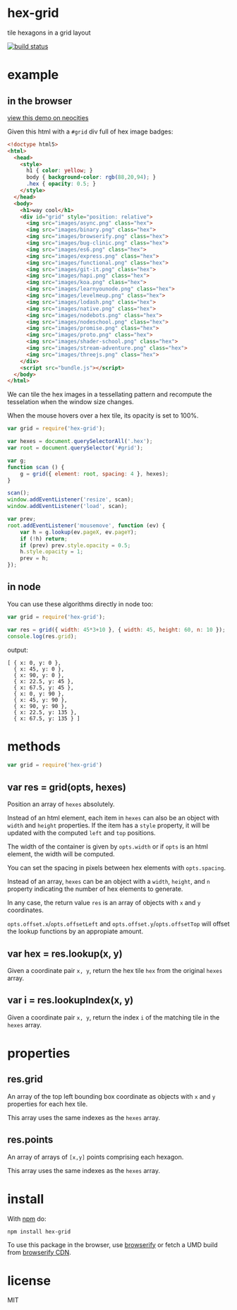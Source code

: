 # hex-grid

tile hexagons in a grid layout

[![build status](https://secure.travis-ci.org/substack/hex-grid.png)](http://travis-ci.org/substack/hex-grid)

# example

## in the browser

[view this demo on neocities](http://substack.neocities.org/hex_grid.html)

Given this html with a `#grid` div full of hex image badges:

``` html
<!doctype html5>
<html>
  <head>
    <style>
      h1 { color: yellow; }
      body { background-color: rgb(88,20,94); }
      .hex { opacity: 0.5; }
    </style>
  </head>
  <body>
    <h1>way cool</h1>
    <div id="grid" style="position: relative">
      <img src="images/async.png" class="hex">
      <img src="images/binary.png" class="hex">
      <img src="images/browserify.png" class="hex">
      <img src="images/bug-clinic.png" class="hex">
      <img src="images/es6.png" class="hex">
      <img src="images/express.png" class="hex">
      <img src="images/functional.png" class="hex">
      <img src="images/git-it.png" class="hex">
      <img src="images/hapi.png" class="hex">
      <img src="images/koa.png" class="hex">
      <img src="images/learnyounode.png" class="hex">
      <img src="images/levelmeup.png" class="hex">
      <img src="images/lodash.png" class="hex">
      <img src="images/native.png" class="hex">
      <img src="images/nodebots.png" class="hex">
      <img src="images/nodeschool.png" class="hex">
      <img src="images/promise.png" class="hex">
      <img src="images/proto.png" class="hex">
      <img src="images/shader-school.png" class="hex">
      <img src="images/stream-adventure.png" class="hex">
      <img src="images/threejs.png" class="hex">
    </div>
    <script src="bundle.js"></script>
  </body>
</html>
```

We can tile the hex images in a tessellating pattern and recompute the
tesselation when the window size changes.

When the mouse hovers over a hex tile, its opacity is set to 100%.

``` js
var grid = require('hex-grid');

var hexes = document.querySelectorAll('.hex');
var root = document.querySelector('#grid');

var g;
function scan () {
    g = grid({ element: root, spacing: 4 }, hexes);
}

scan();
window.addEventListener('resize', scan);
window.addEventListener('load', scan);

var prev;
root.addEventListener('mousemove', function (ev) {
    var h = g.lookup(ev.pageX, ev.pageY);
    if (!h) return;
    if (prev) prev.style.opacity = 0.5;
    h.style.opacity = 1;
    prev = h;
});
```

## in node

You can use these algorithms directly in node too:

``` js
var grid = require('hex-grid');

var res = grid({ width: 45*3+10 }, { width: 45, height: 60, n: 10 });
console.log(res.grid);
```

output:

```
[ { x: 0, y: 0 },
  { x: 45, y: 0 },
  { x: 90, y: 0 },
  { x: 22.5, y: 45 },
  { x: 67.5, y: 45 },
  { x: 0, y: 90 },
  { x: 45, y: 90 },
  { x: 90, y: 90 },
  { x: 22.5, y: 135 },
  { x: 67.5, y: 135 } ]
```

# methods

``` js
var grid = require('hex-grid')
```

## var res = grid(opts, hexes)

Position an array of `hexes` absolutely.

Instead of an html element, each item in `hexes` can also be an object with
`width` and `height` properties. If the item has a `style` property, it will be
updated with the computed `left` and `top` positions.

The width of the container is given by `opts.width` or if `opts` is an html
element, the width will be computed.

You can set the spacing in pixels between hex elements with `opts.spacing`.

Instead of an array, `hexes` can be an object with a `width`, `height`, and `n`
property indicating the number of hex elements to generate.

In any case, the return value `res` is an array of objects with `x` and `y`
coordinates.

`opts.offset.x`/`opts.offsetLeft` and `opts.offset.y`/`opts.offsetTop` will
offset the lookup functions by an appropiate amount.

## var hex = res.lookup(x, y)

Given a coordinate pair `x, y`, return the hex tile `hex` from the original
`hexes` array.

## var i = res.lookupIndex(x, y)

Given a coordinate pair `x, y`, return the index `i` of the matching tile in the
`hexes` array.

# properties

## res.grid

An array of the top left bounding box coordinate as objects with `x` and `y`
properties for each hex tile.

This array uses the same indexes as the `hexes` array.

## res.points

An array of arrays of `[x,y]` points comprising each hexagon.

This array uses the same indexes as the `hexes` array.

# install

With [npm](https://npmjs.org) do:

```
npm install hex-grid
```

To use this package in the browser, use [browserify](http://browserify.org)
or fetch a UMD build from [browserify CDN](http://wzrd.in).

# license

MIT
